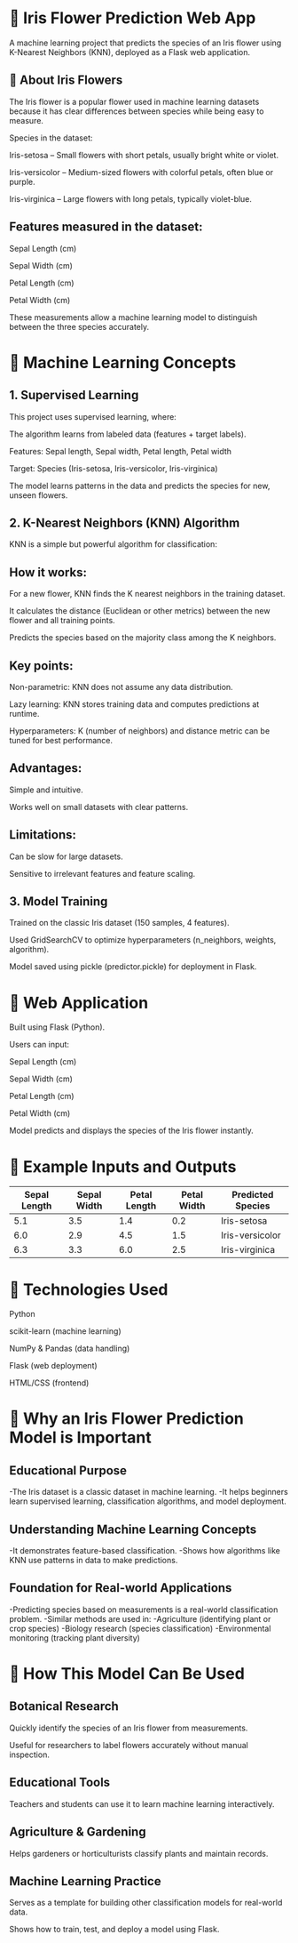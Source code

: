 # 🌸 Iris Flower Prediction Web App

A machine learning project that predicts the species of an Iris flower using K-Nearest Neighbors (KNN), deployed as a Flask web application.

## 🔹 About Iris Flowers

The Iris flower is a popular flower used in machine learning datasets because it has clear differences between species while being easy to measure.

Species in the dataset:

Iris-setosa – Small flowers with short petals, usually bright white or violet.

Iris-versicolor – Medium-sized flowers with colorful petals, often blue or purple.

Iris-virginica – Large flowers with long petals, typically violet-blue.

## Features measured in the dataset:

Sepal Length (cm)

Sepal Width (cm)

Petal Length (cm)

Petal Width (cm)

These measurements allow a machine learning model to distinguish between the three species accurately.

# 🔹 Machine Learning Concepts
## 1. Supervised Learning

This project uses supervised learning, where:

The algorithm learns from labeled data (features + target labels).

Features: Sepal length, Sepal width, Petal length, Petal width

Target: Species (Iris-setosa, Iris-versicolor, Iris-virginica)

The model learns patterns in the data and predicts the species for new, unseen flowers.

## 2. K-Nearest Neighbors (KNN) Algorithm

KNN is a simple but powerful algorithm for classification:

## How it works:

For a new flower, KNN finds the K nearest neighbors in the training dataset.

It calculates the distance (Euclidean or other metrics) between the new flower and all training points.

Predicts the species based on the majority class among the K neighbors.

## Key points:

Non-parametric: KNN does not assume any data distribution.

Lazy learning: KNN stores training data and computes predictions at runtime.

Hyperparameters: K (number of neighbors) and distance metric can be tuned for best performance.

## Advantages:

Simple and intuitive.

Works well on small datasets with clear patterns.

## Limitations:

Can be slow for large datasets.

Sensitive to irrelevant features and feature scaling.

## 3. Model Training

Trained on the classic Iris dataset (150 samples, 4 features).

Used GridSearchCV to optimize hyperparameters (n_neighbors, weights, algorithm).

Model saved using pickle (predictor.pickle) for deployment in Flask.

# 🔹 Web Application

Built using Flask (Python).

Users can input:

Sepal Length (cm)

Sepal Width (cm)

Petal Length (cm)

Petal Width (cm)

Model predicts and displays the species of the Iris flower instantly.

# 🔹 Example Inputs and Outputs
| Sepal Length | Sepal Width | Petal Length | Petal Width | Predicted Species |
| ------------ | ----------- | ------------ | ----------- | ----------------- |
| 5.1          | 3.5         | 1.4          | 0.2         | Iris-setosa       |
| 6.0          | 2.9         | 4.5          | 1.5         | Iris-versicolor   |
| 6.3          | 3.3         | 6.0          | 2.5         | Iris-virginica    |

# 🔹 Technologies Used

Python

scikit-learn (machine learning)

NumPy & Pandas (data handling)

Flask (web deployment)

HTML/CSS (frontend) 



# 🔹 Why an Iris Flower Prediction Model is Important

## Educational Purpose

-The Iris dataset is a classic dataset in machine learning.
-It helps beginners learn supervised learning, classification algorithms, and model deployment.

## Understanding Machine Learning Concepts

-It demonstrates feature-based classification.
-Shows how algorithms like KNN use patterns in data to make predictions.

## Foundation for Real-world Applications

-Predicting species based on measurements is a real-world classification problem.
-Similar methods are used in:
    -Agriculture (identifying plant or crop species)
    -Biology research (species classification)
    -Environmental monitoring (tracking plant diversity)

# 🔹 How This Model Can Be Used

## Botanical Research

Quickly identify the species of an Iris flower from measurements.

Useful for researchers to label flowers accurately without manual inspection.

## Educational Tools

Teachers and students can use it to learn machine learning interactively.

## Agriculture & Gardening

Helps gardeners or horticulturists classify plants and maintain records.

## Machine Learning Practice

Serves as a template for building other classification models for real-world data.

Shows how to train, test, and deploy a model using Flask.
